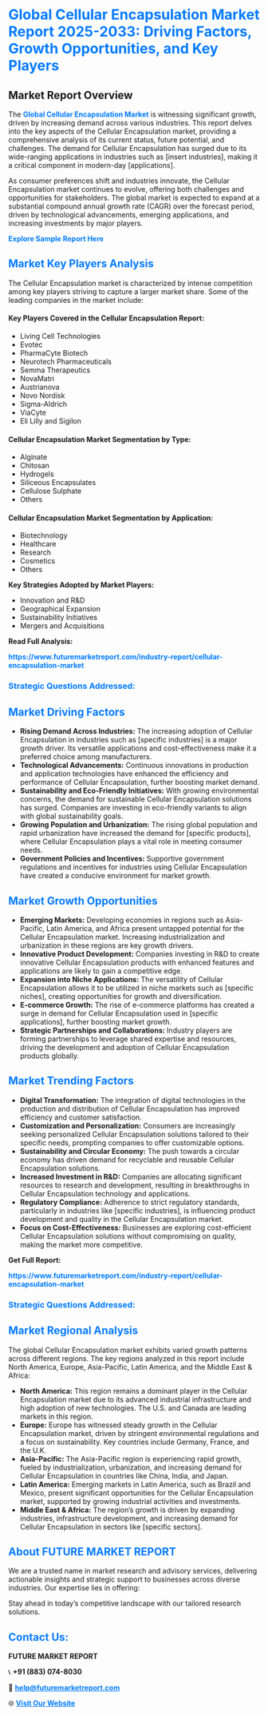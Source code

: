 <h1 style="color: #007BFF;">Global Cellular Encapsulation Market Report 2025-2033: Driving Factors, Growth Opportunities, and Key Players</h1>

<section id="overview">
<h2>Market Report Overview</h2>
<p>The <a href="https://www.futuremarketreport.com/industry-report/cellular-encapsulation-market" style="color: #007BFF; text-decoration: none;"><strong>Global Cellular Encapsulation Market</strong></a> is witnessing significant growth, driven by increasing demand across various industries. This report delves into the key aspects of the Cellular Encapsulation market, providing a comprehensive analysis of its current status, future potential, and challenges. The demand for Cellular Encapsulation has surged due to its wide-ranging applications in industries such as [insert industries], making it a critical component in modern-day [applications].</p>
<p>As consumer preferences shift and industries innovate, the Cellular Encapsulation market continues to evolve, offering both challenges and opportunities for stakeholders. The global market is expected to expand at a substantial compound annual growth rate (CAGR) over the forecast period, driven by technological advancements, emerging applications, and increasing investments by major players.</p>
</section>

<section id="overview">
<p><a href="https://www.futuremarketreport.com/request-sample/reportId=79092" style="color: #007BFF; text-decoration: none;"><strong>Explore Sample Report Here</strong></a></p>
</section>

<section id="key-players">
<h2 style="color: #007BFF;">Market Key Players Analysis</h2>
<p>The Cellular Encapsulation market is characterized by intense competition among key players striving to capture a larger market share. Some of the leading companies in the market include:</p>
<h4>Key Players Covered in the Cellular Encapsulation Report:</h4>
<ul><li>Living Cell Technologies</li><li>Evotec</li><li>PharmaCyte Biotech</li><li>Neurotech Pharmaceuticals</li><li>Semma Therapeutics</li><li>NovaMatri</li><li>Austrianova</li><li>Novo Nordisk</li><li>Sigma-Aldrich</li><li>ViaCyte</li><li>Eli Lilly and Sigilon</li></ul>
<h4>Cellular Encapsulation Market Segmentation by Type:</h4>
<ul><li>Alginate</li><li>Chitosan</li><li>Hydrogels</li><li>Siliceous Encapsulates</li><li>Cellulose Sulphate</li><li>Others</li></ul>

<h4>Cellular Encapsulation Market Segmentation by Application:</h4>
<ul><li>Biotechnology</li><li>Healthcare</li><li>Research</li><li>Cosmetics</li><li>Others</li></ul>
<p><strong>Key Strategies Adopted by Market Players:</strong></p>
<ul>
<li>Innovation and R&D</li>
<li>Geographical Expansion</li>
<li>Sustainability Initiatives</li>
<li>Mergers and Acquisitions</li>
</ul>
</section>

<section>
<p><strong>Read Full Analysis: </strong></p><a href="https://www.futuremarketreport.com/industry-report/cellular-encapsulation-market" style="color: #007BFF; text-decoration: none;"><strong>https://www.futuremarketreport.com/industry-report/cellular-encapsulation-market</strong></a>
<h3 style="color: #007BFF;">Strategic Questions Addressed:</h3>
</section>

<section id="driving-factors">
<h2 style="color: #007BFF;">Market Driving Factors</h2>
<ul>
<li><strong>Rising Demand Across Industries:</strong> The increasing adoption of Cellular Encapsulation in industries such as [specific industries] is a major growth driver. Its versatile applications and cost-effectiveness make it a preferred choice among manufacturers.</li>
<li><strong>Technological Advancements:</strong> Continuous innovations in production and application technologies have enhanced the efficiency and performance of Cellular Encapsulation, further boosting market demand.</li>
<li><strong>Sustainability and Eco-Friendly Initiatives:</strong> With growing environmental concerns, the demand for sustainable Cellular Encapsulation solutions has surged. Companies are investing in eco-friendly variants to align with global sustainability goals.</li>
<li><strong>Growing Population and Urbanization:</strong> The rising global population and rapid urbanization have increased the demand for [specific products], where Cellular Encapsulation plays a vital role in meeting consumer needs.</li>
<li><strong>Government Policies and Incentives:</strong> Supportive government regulations and incentives for industries using Cellular Encapsulation have created a conducive environment for market growth.</li>
</ul>
</section>

<section id="growth-opportunities">
<h2 style="color: #007BFF;">Market Growth Opportunities</h2>
<ul>
<li><strong>Emerging Markets:</strong> Developing economies in regions such as Asia-Pacific, Latin America, and Africa present untapped potential for the Cellular Encapsulation market. Increasing industrialization and urbanization in these regions are key growth drivers.</li>
<li><strong>Innovative Product Development:</strong> Companies investing in R&D to create innovative Cellular Encapsulation products with enhanced features and applications are likely to gain a competitive edge.</li>
<li><strong>Expansion into Niche Applications:</strong> The versatility of Cellular Encapsulation allows it to be utilized in niche markets such as [specific niches], creating opportunities for growth and diversification.</li>
<li><strong>E-commerce Growth:</strong> The rise of e-commerce platforms has created a surge in demand for Cellular Encapsulation used in [specific applications], further boosting market growth.</li>
<li><strong>Strategic Partnerships and Collaborations:</strong> Industry players are forming partnerships to leverage shared expertise and resources, driving the development and adoption of Cellular Encapsulation products globally.</li>
</ul>
</section>

<section id="trending-factors">
<h2 style="color: #007BFF;">Market Trending Factors</h2>
<ul>
<li><strong>Digital Transformation:</strong> The integration of digital technologies in the production and distribution of Cellular Encapsulation has improved efficiency and customer satisfaction.</li>
<li><strong>Customization and Personalization:</strong> Consumers are increasingly seeking personalized Cellular Encapsulation solutions tailored to their specific needs, prompting companies to offer customizable options.</li>
<li><strong>Sustainability and Circular Economy:</strong> The push towards a circular economy has driven demand for recyclable and reusable Cellular Encapsulation solutions.</li>
<li><strong>Increased Investment in R&D:</strong> Companies are allocating significant resources to research and development, resulting in breakthroughs in Cellular Encapsulation technology and applications.</li>
<li><strong>Regulatory Compliance:</strong> Adherence to strict regulatory standards, particularly in industries like [specific industries], is influencing product development and quality in the Cellular Encapsulation market.</li>
<li><strong>Focus on Cost-Effectiveness:</strong> Businesses are exploring cost-efficient Cellular Encapsulation solutions without compromising on quality, making the market more competitive.</li>
</ul>
</section>

<section>
<p><strong>Get Full Report: </strong></p><a href="https://www.futuremarketreport.com/industry-report/cellular-encapsulation-market" style="color: #007BFF; text-decoration: none;"><strong>https://www.futuremarketreport.com/industry-report/cellular-encapsulation-market</strong></a>
<h3 style="color: #007BFF;">Strategic Questions Addressed:</h3>
</section>


<section id="regional-analysis">
<h2 style="color: #007BFF;">Market Regional Analysis</h2>
<p>The global Cellular Encapsulation market exhibits varied growth patterns across different regions. The key regions analyzed in this report include North America, Europe, Asia-Pacific, Latin America, and the Middle East & Africa:</p>
<ul>
<li><strong>North America:</strong> This region remains a dominant player in the Cellular Encapsulation market due to its advanced industrial infrastructure and high adoption of new technologies. The U.S. and Canada are leading markets in this region.</li>
<li><strong>Europe:</strong> Europe has witnessed steady growth in the Cellular Encapsulation market, driven by stringent environmental regulations and a focus on sustainability. Key countries include Germany, France, and the U.K.</li>
<li><strong>Asia-Pacific:</strong> The Asia-Pacific region is experiencing rapid growth, fueled by industrialization, urbanization, and increasing demand for Cellular Encapsulation in countries like China, India, and Japan.</li>
<li><strong>Latin America:</strong> Emerging markets in Latin America, such as Brazil and Mexico, present significant opportunities for the Cellular Encapsulation market, supported by growing industrial activities and investments.</li>
<li><strong>Middle East & Africa:</strong> The region’s growth is driven by expanding industries, infrastructure development, and increasing demand for Cellular Encapsulation in sectors like [specific sectors].</li>
</ul>
</section>

<footer>
<h2 style="color: #007BFF;">About FUTURE MARKET REPORT</h2>
<p>We are a trusted name in market research and advisory services, delivering actionable insights and strategic support to businesses across diverse industries. Our expertise lies in offering:</p>

<p>Stay ahead in today’s competitive landscape with our tailored research solutions.</p>

<h2 style="color: #007BFF;">Contact Us:</h2>
<p><strong>FUTURE MARKET REPORT</strong></p>
<p>📞 <strong>+91 (883) 074-8030</strong></p>
<p>📧 <strong><a href="mailto:help@futuremarketreport.com" style="color: #007BFF;">help@futuremarketreport.com</a></strong></p>
<p>🌐 <strong><a href="https://www.futuremarketreport.com/" style="color: #007BFF;">Visit Our Website</a></strong></p>
</footer>